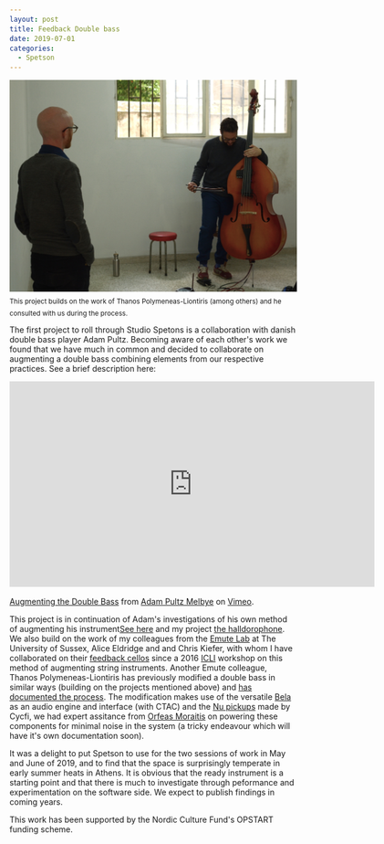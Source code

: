 ```yaml
---
layout: post
title: Feedback Double bass
date: 2019-07-01
categories:
  - Spetson
---
```

![Thanos Polymeneas tries the instrument](/img/dbthanos.JPG)
<sub>This project builds on the work of Thanos Polymeneas-Liontiris (among others) and he consulted with us during the process.</sub>

The first project to roll through Studio Spetons is a collaboration with danish double bass player Adam Pultz. Becoming aware of each other's work we found that we have much in common and decided to collaborate on augmenting a double bass combining elements from our respective practices. See a brief description here:

<iframe src="https://player.vimeo.com/video/345985776" width="640" height="360" frameborder="0" allow="autoplay; fullscreen" allowfullscreen></iframe>
<p><a href="https://vimeo.com/345985776">Augmenting the Double Bass</a> from <a href="https://vimeo.com/user27144102">Adam Pultz Melbye</a> on <a href="https://vimeo.com">Vimeo</a>.</p>

This project is in continuation of Adam's investigations of his own method of augmenting his instrument[See here](http://www.adampultz.com/feedbackbass/) and my project [the halldorophone](http://www.halldorophone.info/about). We also build on the work of my colleagues from the [Emute Lab](http://www.emutelab.org/) at The University of Sussex, Alice Eldridge and and Chris Kiefer, with whom I have collaborated on their [feedback cellos](https://www.feedbackcell.info/) since a 2016 [ICLI](http://www.liveinterfaces.org/) workshop on this method of augmenting string instruments. Another Emute colleague, Thanos Polymeneas-Liontiris has previously modified a double bass in similar ways (building on the projects mentioned above) and [has documented the process](http://www.nime.org/proceedings/2018/nime2018_paper0071.pdf). The modification makes use of the versatile [Bela](https://bela.io) as an audio engine and interface (with CTAC) and the [Nu pickups](https://www.cycfi.com/projects/nu-series/) made by Cycfi, we had expert assitance from [Orfeas Moraitis](https://www.linkedin.com/in/orfeas-moraitis-2b4852186/?fbclid=IwAR3CR3vrmTqLK_ldFg09yJBVyYZXcDFXUGnERm7gQD8E2pjBGKtfF7U93d8) on powering these components for minimal noise in the system (a tricky endeavour which will have it's own documentation soon).

It was a delight to put Spetson to use for the two sessions of work in May and June of 2019, and to find that the space is surprisingly temperate in early summer heats in Athens. It is obvious that the ready instrument is a starting point and that there is much to investigate through peformance and experimentation on the software side. We expect to publish findings in coming years.

This work has been supported by the Nordic Culture Fund's OPSTART funding scheme.
